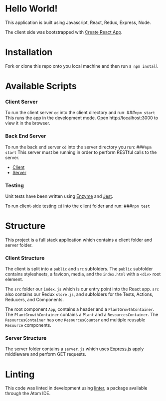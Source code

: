 # Hello World!

This application is built using Javascript, React, Redux, Express, Node.

The client side was bootstrapped with [Create React App](https://github.com/facebookincubator/create-react-app).

# Installation

Fork or clone this repo onto you local machine and then run `$ npm install`

# Available Scripts

### Client Server

To run the client server `cd` into the client directory and run: ###`npm start`
This runs the app in the development mode. Open http://localhost:3000 to view it in the browser.

### Back End Server

To run the back end server `cd` into the server directory you run: ###`npm start`
This server must be running in order to perform RESTful calls to the server.

* [Client](#tree/master/client)
* [Server](#tree/master/server)

### Testing

Unit tests have been written using [Enzyme](https://github.com/airbnb/enzyme) and [Jest](https://facebook.github.io/jest/).

To run client-side testing `cd` into the client folder and run: ###`npm test`

# Structure

This project is a full stack application which contains a client folder and server folder.

### Client Structure

The client is split into a `public` and `src` subfolders. The `public` subfolder contains stylesheets, a favicon, media, and the `index.html` with a `<div>` root element.

The `src` folder our `index.js` which is our entry point into the React app. `src` also contains our Redux `store.js`, and subfolders for the Tests, Actions, Reducers, and Components.

The root component `App`, contains a header and a `PlantGrowthContainer`. The `PlantGrowthContainer` contains a `Plant` and a `ResourcesContainer`. The `ResourcesContainer` has one `ResourcesCounter` and multiple reusable `Resource` components.

### Server Structure

The server folder contains a `server.js` which uses [Express.js](https://expressjs.com/) apply middleware and perform GET requests.

# Linting

This code was linted in development using [linter](https://atom.io/packages/linter), a package available through the Atom IDE.
